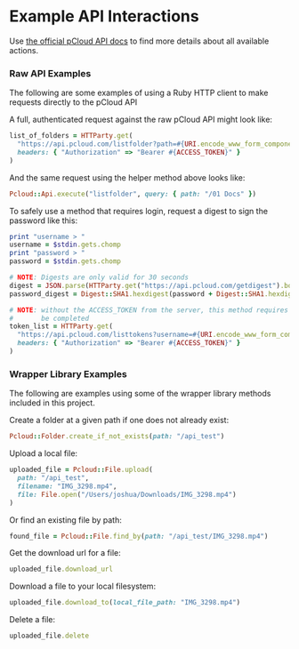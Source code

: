 # Example API Interactions

Use [the official pCloud API docs](https://docs.pcloud.com/) to find more details about all available actions.

### Raw API Examples
The following are some examples of using a Ruby HTTP client to make requests directly to the pCloud API

A full, authenticated request against the raw pCloud API might look like:
```ruby
list_of_folders = HTTParty.get(
  "https://api.pcloud.com/listfolder?path=#{URI.encode_www_form_component('/01 Docs')}",
  headers: { "Authorization" => "Bearer #{ACCESS_TOKEN}" }
)
```
And the same request using the helper method above looks like:
```ruby
Pcloud::Api.execute("listfolder", query: { path: "/01 Docs" })
```

To safely use a method that requires login, request a digest to sign the
password like this:
```ruby
print "username > "
username = $stdin.gets.chomp
print "password > "
password = $stdin.gets.chomp

# NOTE: Digests are only valid for 30 seconds
digest = JSON.parse(HTTParty.get("https://api.pcloud.com/getdigest").body)["digest"]
password_digest = Digest::SHA1.hexdigest(password + Digest::SHA1.hexdigest(username.downcase) + digest)

# NOTE: without the ACCESS_TOKEN from the server, this method requires MFA to
#       be completed
token_list = HTTParty.get(
  "https://api.pcloud.com/listtokens?username=#{URI.encode_www_form_component(username)}&digest=#{digest}&passworddigest=#{password_digest}",
  headers: { "Authorization" => "Bearer #{ACCESS_TOKEN}" }
)
```

### Wrapper Library Examples
The following are examples using some of the wrapper library methods included in this project.

Create a folder at a given path if one does not already exist:
```ruby
Pcloud::Folder.create_if_not_exists(path: "/api_test")
```

Upload a local file:
```ruby
uploaded_file = Pcloud::File.upload(
  path: "/api_test",
  filename: "IMG_3298.mp4",
  file: File.open("/Users/joshua/Downloads/IMG_3298.mp4")
)
```

Or find an existing file by path:
```ruby
found_file = Pcloud::File.find_by(path: "/api_test/IMG_3298.mp4")
```

Get the download url for a file:
```ruby
uploaded_file.download_url
```

Download a file to your local filesystem:
```ruby
uploaded_file.download_to(local_file_path: "IMG_3298.mp4")
```

Delete a file:
```ruby
uploaded_file.delete
```

